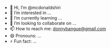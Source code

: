 - 👋 Hi, I’m @mcdonaldshiri
- 👀 I’m interested in ...
- 🌱 I’m currently learning ...
- 💞️ I’m looking to collaborate on ...
- 📫 How to reach me: donnybangue@gmail.com
- 😄 Pronouns: ...
- ⚡ Fun fact: ...

<!---
mcdonaldshiri/mcdonaldshiri is a ✨ special ✨ repository because its `README.md` (this file) appears on your GitHub profile.
You can click the Preview link to take a look at your changes.
--->
